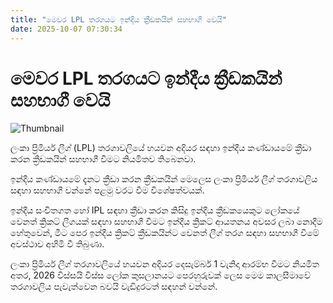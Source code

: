 ```yaml
---
title: "මෙවර LPL තරගයට ඉන්දීය ක්‍රීඩකයින් සහභාගී වෙයි"
date: 2025-10-07 07:30:34
---
```


# මෙවර LPL තරගයට ඉන්දීය ක්‍රීඩකයින් සහභාගී වෙයි

![Thumbnail](https://helakuru.sgp1.cdn.digitaloceanspaces.com/esana/images/lib/lpl-2024-thumb.jpg)

ලංකා ප්‍රිමියර් ලීග් (LPL) තරගාවලියේ හයවන අදියර සඳහා ඉන්දීය කණ්ඩායමේ ක්‍රීඩා කරන ක්‍රීඩකයින් සහභාගී වීමට නියමිතව තිබෙනවා.

ඉන්දීය කණ්ඩායමේ දැනට ක්‍රීඩා කරන ක්‍රීඩකයින් මෙලෙස ලංකා ප්‍රිමියර් ලීග් තරගාවලිය සඳහා සහභාගී වන්නේ පළමු වරට වීම විශේෂත්වයක්.

ඉන්දීය සංචිතගත හෝ IPL සඳහා ක්‍රීඩා කරන කිසිදු ඉන්දීය ක්‍රීඩකයෙකුට ලෝකයේ වෙනත් ක්‍රිකට් ලීගයක් සඳහා සහභාගී වීමට ඉන්දීය ක්‍රිකට් ආයතනය අවසර ලබා නොදීම හේතුවෙන්, මීට පෙර ඉන්දීය ක්‍රිකට් ක්‍රීඩකයින්ට වෙනත් ලීග් තරග සඳහා සහභාගී වීමේ අවස්ථාව අහිමි වී තිබුණා.

ලංකා ප්‍රිමියර් ලීග් තරගාවලියේ හයවන අදියර දෙසැම්බර් 1 වැනිදා ආරම්භ වීමට නියමිත අතර, 2026 විස්සයි විස්ස ලෝක කුසලානයට පෙරහුරුවක් ලෙස මෙම කාලසීමාවේ තරගාවලිය පැවැත්වෙන බවයි වැඩිදුරටත් සඳහන් වන්නේ.

